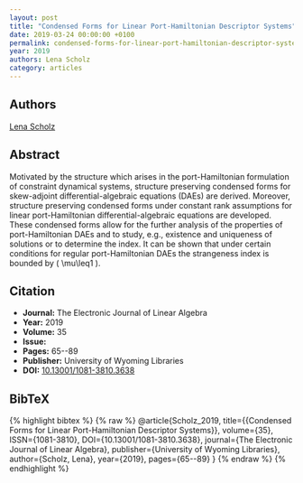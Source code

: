 ```yaml
---
layout: post
title: "Condensed Forms for Linear Port-Hamiltonian Descriptor Systems"
date: 2019-03-24 00:00:00 +0100
permalink: condensed-forms-for-linear-port-hamiltonian-descriptor-systems
year: 2019
authors: Lena Scholz
category: articles
---
```

 
## Authors
[Lena Scholz](authors/lena_scholz)
 
## Abstract
Motivated by the structure which arises in the port-Hamiltonian formulation of constraint dynamical systems, structure preserving condensed forms for skew-adjoint differential-algebraic equations (DAEs) are derived. Moreover, structure preserving condensed forms under constant rank assumptions for linear port-Hamiltonian differential-algebraic equations are developed. These condensed forms allow for the further analysis of the properties of port-Hamiltonian DAEs and to study, e.g., existence and uniqueness of solutions or to determine the index. It can be shown that under certain conditions for regular port-Hamiltonian DAEs the strangeness index is bounded by \( \mu\leq1 \).
 
## Citation
- **Journal:** The Electronic Journal of Linear Algebra
- **Year:** 2019
- **Volume:** 35
- **Issue:** 
- **Pages:** 65--89
- **Publisher:** University of Wyoming Libraries
- **DOI:** [10.13001/1081-3810.3638](https://doi.org/10.13001/1081-3810.3638)
 
## BibTeX
{% highlight bibtex %}
{% raw %}
@article{Scholz_2019,
  title={{Condensed Forms for Linear Port-Hamiltonian Descriptor Systems}},
  volume={35},
  ISSN={1081-3810},
  DOI={10.13001/1081-3810.3638},
  journal={The Electronic Journal of Linear Algebra},
  publisher={University of Wyoming Libraries},
  author={Scholz, Lena},
  year={2019},
  pages={65--89}
}
{% endraw %}
{% endhighlight %}
 
